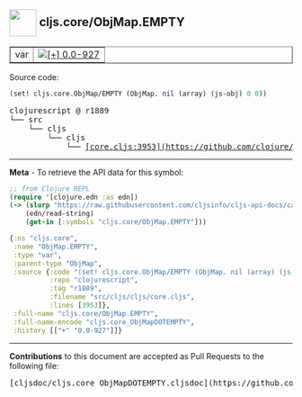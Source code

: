 ## <img width="48px" valign="middle" src="http://i.imgur.com/Hi20huC.png"> cljs.core/ObjMap.EMPTY

 <table border="1">
<tr>

<td>var</td>
<td><a href="https://github.com/cljsinfo/cljs-api-docs/tree/0.0-927"><img valign="middle" alt="[+] 0.0-927" src="https://img.shields.io/badge/+-0.0--927-lightgrey.svg"></a> </td>
</tr>
</table>






Source code:

```clj
(set! cljs.core.ObjMap/EMPTY (ObjMap. nil (array) (js-obj) 0 0))
```

 <pre>
clojurescript @ r1889
└── src
    └── cljs
        └── cljs
            └── <ins>[core.cljs:3953](https://github.com/clojure/clojurescript/blob/r1889/src/cljs/cljs/core.cljs#L3953)</ins>
</pre>


---

__Meta__ - To retrieve the API data for this symbol:

```clj
;; from Clojure REPL
(require '[clojure.edn :as edn])
(-> (slurp "https://raw.githubusercontent.com/cljsinfo/cljs-api-docs/catalog/cljs-api.edn")
    (edn/read-string)
    (get-in [:symbols "cljs.core/ObjMap.EMPTY"]))
```

```clj
{:ns "cljs.core",
 :name "ObjMap.EMPTY",
 :type "var",
 :parent-type "ObjMap",
 :source {:code "(set! cljs.core.ObjMap/EMPTY (ObjMap. nil (array) (js-obj) 0 0))",
          :repo "clojurescript",
          :tag "r1889",
          :filename "src/cljs/cljs/core.cljs",
          :lines [3953]},
 :full-name "cljs.core/ObjMap.EMPTY",
 :full-name-encode "cljs.core_ObjMapDOTEMPTY",
 :history [["+" "0.0-927"]]}

```

---

__Contributions__ to this document are accepted as Pull Requests to the following file:

 <pre>
[cljsdoc/cljs.core_ObjMapDOTEMPTY.cljsdoc](https://github.com/cljsinfo/cljs-api-docs/blob/master/cljsdoc/cljs.core_ObjMapDOTEMPTY.cljsdoc)
</pre>

